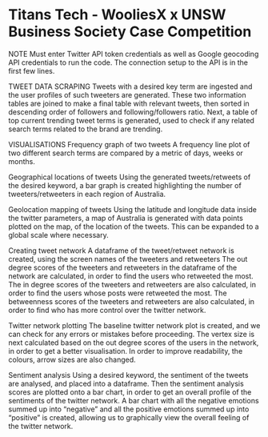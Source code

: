 # Titans Tech - WooliesX x UNSW Business Society Case Competition

NOTE
Must enter Twitter API token credentials as well as Google geocoding API credentials to run the code. The connection setup to the API is in the first few lines.

TWEET DATA SCRAPING
Tweets with a desired key term are ingested and the user profiles of such tweeters are generated. These two information tables are joined to make a final table with relevant tweets, then sorted in descending order of followers and following/followers ratio.
Next, a table of top current trending tweet terms is generated, used to check if any related search terms related to the brand are trending.

VISUALISATIONS
Frequency graph of two tweets
A frequency line plot of two different search terms are compared by a metric of days, weeks or months.

Geographical locations of tweets
Using the generated tweets/retweets of the desired keyword, a bar graph is created highlighting the number of tweeters/retweeters in each region of Australia.

Geolocation mapping of tweets
Using the latitude and longitude data inside the twitter parameters, a map of Australia is generated with data points plotted on the map, of the location of the tweets. This can be expanded to a global scale where necessary. 

Creating tweet network
A dataframe of the tweet/retweet network is created, using the screen names of the tweeters and retweeters
The out degree scores of the tweeters and retweeters in the dataframe of the network are calculated, in order to find the users who retweeted the most.
The in degree scores of the tweeters and retweeters are also calculated, in order to find the users whose posts were retweeted the most. 
The betweenness scores of the tweeters and retweeters are also calculated, in order to find who has more control over the twitter network. 

Twitter network plotting
The baseline twitter network plot is created, and we can check for any errors or mistakes before proceeding. 
The vertex size is next calculated based on the out degree scores of the users in the network, in order to get a better visualisation. In order to improve readability, the colours, arrow sizes are also changed. 

Sentiment analysis
Using a desired keyword, the sentiment of the tweets are analysed, and placed into a dataframe. Then the sentiment analysis scores are plotted onto a bar chart, in order to get an overall profile of the sentiments of the twitter network.
A bar chart with all the negative emotions summed up into “negative” and all the positive emotions summed up into “positive” is created, allowing us to graphically view the overall feeling of the twitter network. 
